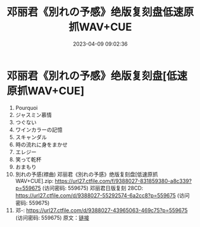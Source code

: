 ﻿---
title: 邓丽君《別れの予感》绝版复刻盘低速原抓WAV+CUE
date: 2023-04-09 09:02:36
categories: WAV车载音乐、镜像
tags: 华语中文
---
# 邓丽君《別れの予感》绝版复刻盘[低速原抓WAV+CUE]

01. Pourquoi
02. ジャスミン慕情
03. つぐない
04. ワインカラーの記憶
05. スキャンダル
06. 時の流れに身をまかせ
07. エレジー
08. 笑って乾杯
09. おまもり
10. 別れの予感(襟曲)
邓丽君《別れの予感》绝版复刻盘[低速原抓WAV+CUE].zip: https://url27.ctfile.com/f/9388027-831859380-a8c339?p=559675
(访问密码: 559675)
邓丽君日版复刻 28CD: https://url27.ctfile.com/d/9388027-55292574-6a2cc8?p=559675
(访问密码: 559675)
08. 邓-: https://url27.ctfile.com/d/9388027-43965063-469c75?p=559675
(访问密码: 559675)
原文：[链接](https://blog.sina.com.cn/s/blog_1647c7e76010311cz.html)